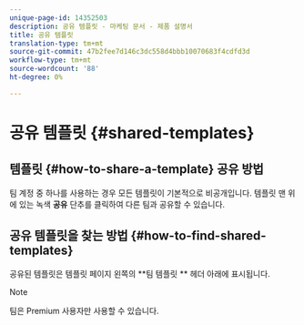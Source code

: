 ```yaml
---
unique-page-id: 14352503
description: 공유 템플릿 - 마케팅 문서 - 제품 설명서
title: 공유 템플릿
translation-type: tm+mt
source-git-commit: 47b2fee7d146c3dc558d4bbb10070683f4cdfd3d
workflow-type: tm+mt
source-wordcount: '88'
ht-degree: 0%

---
```



# 공유 템플릿 {#shared-templates}

## 템플릿 {#how-to-share-a-template} 공유 방법

팀 계정 중 하나를 사용하는 경우 모든 템플릿이 기본적으로 비공개입니다. 템플릿 맨 위에 있는 녹색 **공유** 단추를 클릭하여 다른 팀과 공유할 수 있습니다.

## 공유 템플릿을 찾는 방법 {#how-to-find-shared-templates}

공유된 템플릿은 템플릿 페이지 왼쪽의 **팀 템플릿 ** 헤더 아래에 표시됩니다.

>[!NOTE]
>
>팀은 Premium 사용자만 사용할 수 있습니다.

